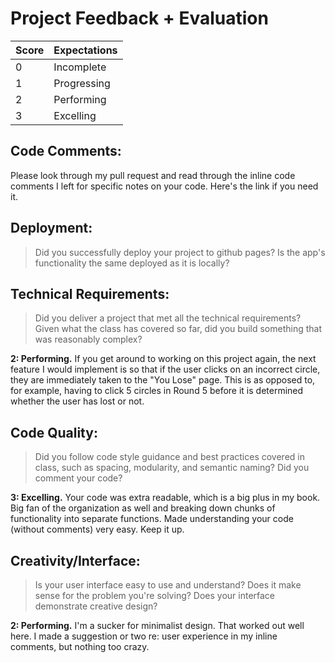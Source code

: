 # Project Feedback + Evaluation

| Score | Expectations |
| --- | --- |
| 0 | Incomplete |
| 1 | Progressing |
| 2 | Performing |
| 3 | Excelling |

## Code Comments:

Please look through my pull request and read through the inline code comments I left for specific notes on your code. Here's the link if you need it.

## Deployment:

> Did you successfully deploy your project to github pages? Is the app's functionality the same deployed as it is locally?

## Technical Requirements:

> Did you deliver a project that met all the technical requirements? Given what the class has covered so far, did you build something that was reasonably complex?

**2: Performing.** If you get around to working on this project again, the next feature I would implement is so that if the user clicks on an incorrect circle, they are immediately taken to the "You Lose" page. This is as opposed to, for example, having to click 5 circles in Round 5 before it is determined whether the user has lost or not.

## Code Quality:

> Did you follow code style guidance and best practices covered in class, such as spacing, modularity, and semantic naming? Did you comment your code?

**3: Excelling.** Your code was extra readable, which is a big plus in my book. Big fan of the organization as well and breaking down chunks of functionality into separate functions. Made understanding your code (without comments) very easy. Keep it up.

## Creativity/Interface:

> Is your user interface easy to use and understand? Does it make sense for the problem you're solving? Does your interface demonstrate creative design?

**2: Performing.** I'm a sucker for minimalist design. That worked out well here. I made a suggestion or two re: user experience in my inline comments, but nothing too crazy.
